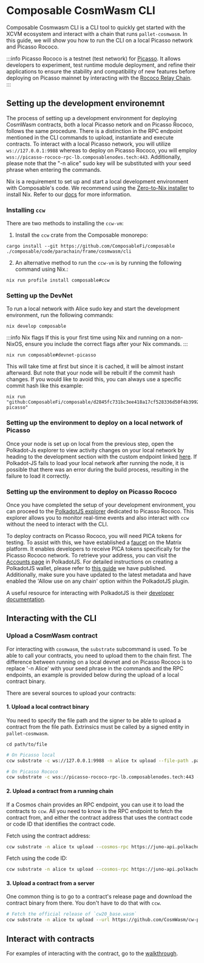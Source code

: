 # Composable CosmWasm CLI

Composable Cosmwasm CLI is a CLI tool to quickly get started with the XCVM ecosystem and interact with a chain that runs `pallet-cosmwasm`. In this guide, we will show you how to run the CLI on a local Picasso network and Picasso Rococo. 

:::info 
Picasso Rococo is a testnet (test network) for [Picasso](../parachains/picasso-parachain-overview.md). It allows developers to experiment, test runtime module deployment, and refine their applications to ensure the stability and compatibility of new features before deploying on Picasso mainnet by interacting with the [Rococo Relay Chain](https://polkadot.network/blog/rococo-revamp-becoming-a-community-parachain-testbed/).
:::

## Setting up the development environemnt

The process of setting up a development environment for deploying CosmWasm contracts, both a local Picasso netork and on Picasso Rococo, follows the same procedure. There is a distinction in the RPC endpoint mentioned in the CLI commands to upload, instantiate and execute contracts. To interact with a local Picasso network, you will utilize `ws://127.0.0.1:9988` whereas to deploy on Picasso Rococo, you will employ `wss://picasso-rococo-rpc-lb.composablenodes.tech:443`. Additionally, please note that the "-n alice" sudo key will be substituted with your seed phrase when entering the commands.

Nix is a requirement to set up and start a local development environment with Composable's code. We recommend using the [Zero-to-Nix installer](https://zero-to-nix.com/start/install) to install Nix. Refer to our [docs](../nix.md) for more information.

### Installing `ccw`

There are two methods to installing the `ccw-vm`:

1. Install the `ccw` crate from the Composable monorepo:

```
cargo install --git https://github.com/ComposableFi/composable ./composable/code/parachain/frame/cosmwasm/cli
```

2. An alternative method to run the `ccw-vm` is by running the following command using Nix.:

```
nix run profile install composable#ccw
```
### Setting up the DevNet

To run a local network with Alice sudo key and start the development environment, run the following commands:

```
nix develop composable
```

:::info Nix flags
If this is your first time using Nix and running on a non-NixOS, ensure you include the correct flags after your Nix commands.
:::

```
nix run composable#devnet-picasso
```

This will take time at first but since it is cached, it will be almost instant afterward. But note that your node will be rebuilt if the commit hash changes. If you would like to avoid this, you can always use a specific commit hash like this example:

```
nix run "github:ComposableFi/composable/d2845fc731bc3ee418a17cf528336d50f4b39924#devnet-picasso"
```

### Setting up the environment to deploy on a local network of Picasso

Once your node is set up on local from the previous step, open the Polkadot-Js explorer to view activity changes on your local network by heading to the development section with the custom endpoint linked [here](https://polkadot.js.org/apps/?rpc=ws%3A%2F%2F127.0.0.1%3A9988#/explorer). If Polkadot-JS fails to load your local network after running the node, it is possible that there was an error during the build process, resulting in the failure to load it correctly. 

### Setting up the environment to deploy on Picasso Rococo

Once you have completed the setup of your development environment, you can proceed to the [PolkadotJS explorer](https://polkadot.js.org/apps/?rpc=wss%3A%2F%2Fpicasso-rococo-rpc-lb.composablenodes.tech#/explorer) dedicated to Picasso Rococo. This explorer allows you to monitor real-time events and also interact with `ccw` without the need to interact with the CLI. 

To deploy contracts on Picasso Rococo, you will need PICA tokens for testing. To assist with this, we have established a [faucet](https://matrix.to/#/#picasso-rococo-faucet:matrix.org) on the Matrix platform. It enables developers to receive PICA tokens specifically for the Picasso Rococo network. To retrieve your address, you can visit the [Accounts page](https://polkadot.js.org/apps/?rpc=wss%3A%2F%2Fpicasso-rococo-rpc-lb.composablenodes.tech#/accounts) in PolkadotJS. For detailed instructions on creating a PolkadotJS wallet, please refer to [this guide](../user-guides/polkadotjs-extension-create-account.md) we have published. Additionally, make sure you have updated to the latest metadata and have enabled the 'Allow use on any chain' option within the PolkadotJS plugin.

A useful resource for interacting with PolkadotJS is their [developer documentation](https://polkadot.js.org/docs/). 

## Interacting with the CLI 

<!-- This section is omitted for now as it is not possible to do this until we update our version of cw. 
## Create a CosmWasm project

You can create a base CosmWasm project that you can work on.

```
ccw new --name get-started --description "Get started with CosmWasm"
```

See [here](./cosmwasm/new-project.md) for more.
-->


### Upload a CosmWasm contract

For interacting with `cosmwasm`, the `substrate` subcommand is used. To be able
to call your contracts, you need to upload them to the chain first. The difference between running on a local devnet and on Picasso Rococo is to replace '-n Alice' with your seed phrase in the commands and the RPC endpoints, an example is provided below during the upload of a local contract binary.

There are several sources to upload your contracts:

#### 1. Upload a local contract binary

You need to specify the file path and the signer to be able to upload a contract
from the file path. Extrinsics must be called by a signed entity in `pallet-cosmwasm`.

```
cd path/to/file 
```

```sh
# On Picasso local
ccw substrate -c ws://127.0.0.1:9988 -n alice tx upload --file-path .path/to/file
```

```sh
# On Picasso Rococo 
ccw substrate -c wss://picasso-rococo-rpc-lb.composablenodes.tech:443 --seed "<your SEED phrase>" tx upload --file-path .path/to/file
```

#### 2. Upload a contract from a running chain

If a Cosmos chain provides an RPC endpoint, you can use it to load the contracts
to `ccw`. All you need to know is the RPC endpoint to fetch the
contract from, and either the contract address that uses the contract code
or code ID that identifies the contract code.

Fetch using the contract address:
```sh
ccw substrate -n alice tx upload --cosmos-rpc https://juno-api.polkachu.com --contract juno19rqljkh95gh40s7qdx40ksx3zq5tm4qsmsrdz9smw668x9zdr3lqtg33mf
```

Fetch using the code ID:
```sh
ccw substrate -n alice tx upload --cosmos-rpc https://juno-api.polkachu.com --code-id 1
```

#### 3. Upload a contract from a server

One common thing is to go to a contract's release page and download the contract
binary from there. You don't have to do that with `ccw`.

```sh
# Fetch the official release of `cw20_base.wasm`
ccw substrate -n alice tx upload --url https://github.com/CosmWasm/cw-plus/releases/download/v1.0.1/cw20_base.wasm
```

## Interact with contracts

For examples of interacting with the contract, go to the [walkthrough](./cosmwasm/walkthrough.md).
